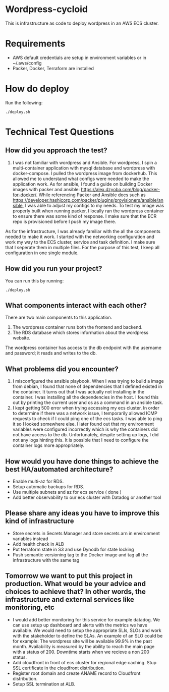 # Wordpress-cycloid

This is infrastructure as code to deploy wordpress in an AWS ECS cluster.

# Requirements

- AWS default credentials are setup in environment variables or in ~/.aws/config
- Packer, Docker, Terraform are installed

# How do deploy

Run the following:

`./deploy.sh`

# Technical Test Questions

## How did you approach the test?

1. I was not familiar with wordpress and Ansible. For wordpress, I spin a multi-container application with mysql database and wordpress with docker-compose. I pulled the wordpress image from dockerhub. This allowed me to understand what configs were needed to make the application work. As for ansible, I found a guide on building Docker images with packer and ansible: https://alex.dzyoba.com/blog/packer-for-docker/. While referencing Packer and Ansible docs such as https://developer.hashicorp.com/packer/plugins/provisioners/ansible/ansible, I was able to adjust my configs to my needs. To test my image was properly built when running packer, I locally ran the wordpress container to ensure there was some kind of response. I make sure that the ECR repo is provisioned before I push my image there.

As for the infrastructure, I was already familiar with the all the components needed to make it work. I started with the networking configuration and work my way to the ECS cluster, service and task definition. I make sure that I seperate them in multiple files. For the purpose of this test, I keep all configuration in one single module.

## How did you run your project?

You can run this by running: 

`./deploy.sh`

## What components interact with each other?

There are two main components to this application.

1. The wordpress container runs both the frontend and backend.
2. The RDS database which stores information about the wordpress website.

The wordpress container has access to the db endpoint with the username and password; it reads and writes to the db.

## What problems did you encounter?

1. I misconfigured the ansible playbook. When I was trying to build a image from debian, I found that none of dependencies that I defined existed in the container. It turns out that I was actually not installing in the container. I was installing all the dependencies in the host. I found this out by printing the current user and os as a command in an ansible task.
2. I kept getting 500 error when trying accessing my ecs cluster. In order to determine if there was a network issue, I temporarily allowed ICMP requests to check if I could ping one of the ecs tasks. I was able to ping it so I looked somewhere else. I later found out that my environment variables were configured incorrectly which is why the containers did not have access to the db. Unfortunately, despite setting up logs, I did not any logs hinting this. It is possible that I need to configure the container logs more appropriately.

## How would you have done things to achieve the best HA/automated architecture?

- Enable multi-az for RDS.
- Setup automatic backups for RDS.
- Use multiple subnets and az for ecs service ( done )
- Add better observability to our ecs cluster with Datadog or another tool

## Please share any ideas you have to improve this kind of infrastructure

- Store secrets in Secrets Manager and store secrets arn in environment variables instead
- Add health check in ALB
- Put terraform state in S3 and use Dynodb for state locking
- Push semantic versioning tag to the Docker image and tag all the infrastructure with the same tag

## Tomorrow we want to put this project in production. What would be your advice and choices to achieve that? In other words, the infrastructure and external services like monitoring, etc

- I would add better monitoring for this service for example datadog. We can use setup up dashboard and alerts with the metrics we have available. We would need to setup the appropriate SLIs, SLOs and work with the stakeholder to define the SLAs. An example of an SLO could be for example: The wordpress site will be available 99.9% in the past month. Availability is measured by the ability to reach the main page with a status of 200. Downtime starts when we recieve a non 200 status.
- Add cloudfront in front of ecs cluster for regional edge caching. Stup SSL certificate in the cloudfront distribution.
- Register root domain and create ANAME record to Cloudfront distribution.
- Setup SSL termination at ALB.